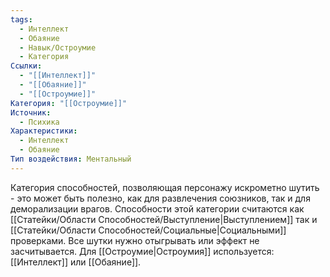 ```yaml
---
tags:
  - Интеллект
  - Обаяние
  - Навык/Остроумие
  - Категория
Ссылки:
  - "[[Интеллект]]"
  - "[[Обаяние]]"
  - "[[Остроумие]]"
Категория: "[[Остроумие]]"
Источник:
  - Психика
Характеристики:
  - Интеллект
  - Обаяние
Тип воздействия: Ментальный
---
```

Категория способностей, позволяющая персонажу искрометно шутить - это может быть полезно, как для развлечения союзников, так и для деморализации врагов. Способности этой категории считаются как [[Статейки/Области Способностей/Выступление|Выступлением]] так и [[Статейки/Области Способностей/Социальные|Социальными]] проверками. Все шутки нужно отыгрывать или эффект не засчитывается. Для [[Остроумие|Остроумия]] используется: [[Интеллект]] или [[Обаяние]]. 